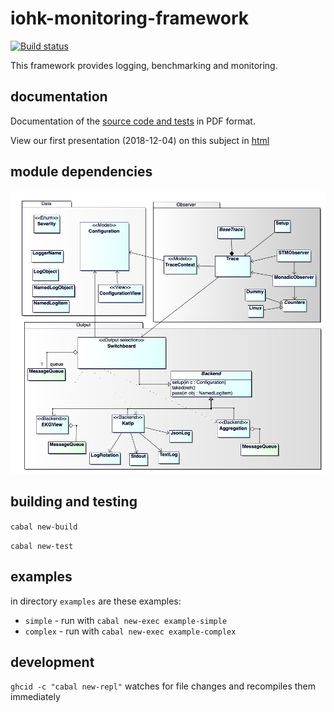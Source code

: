 # iohk-monitoring-framework

[![Build status](https://badge.buildkite.com/1cc7939a1fed4972c15b8f87d510e0404b0eb65d73cfd1e30b.svg?branch=develop)](https://buildkite.com/input-output-hk/iohk-monitoring-framework)

This framework provides logging, benchmarking and monitoring.

## documentation

Documentation of the [source code and tests](docs/IOHK-Monitoring.pdf) in PDF format.

View our first presentation (2018-12-04) on this subject in [html](https://input-output-hk.github.io/iohk-monitoring-framework/pres-20181204/html/index.html)

## module dependencies

![Overview of modules](docs/OverviewModules.png)

## building and testing

`cabal new-build`

`cabal new-test`

## examples

in directory `examples` are these examples:
* `simple`  -  run with `cabal new-exec example-simple`
* `complex`  -  run with `cabal new-exec example-complex`

## development

`ghcid -c "cabal new-repl"` watches for file changes and recompiles them immediately

